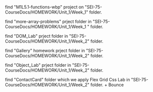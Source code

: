 find "M1L5.1-functions-wbp" project on "SEI-75-CourseDocs/HOMEWORK/Unit_1/Week_1" folder.

find "more-array-problems" prject folder in "SEI-75-CourseDocs/HOMEWORK/Unit_1/Week_1 " folder.

find "DOM_Lab" prject folder in "SEI-75-CourseDocs/HOMEWORK/Unit_1/Week_2" folder.

find "Gallery" homework prject folder in "SEI-75-CourseDocs/HOMEWORK/Unit_1/Week_2" folder.

find "Object_Lab" prject folder in "SEI-75-CourseDocs/HOMEWORK/Unit_1/Week_2" folder.

find "ContactCard" folder which we apply Flex Grid Css Lab  in "SEI-75-CourseDocs/HOMEWORK/Unit_1/Week_2" folder. + Bounce